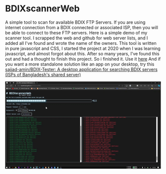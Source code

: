 # BDIXscannerWeb
A simple tool to scan for available BDIX FTP Servers. If you are using internet connection from a BDIX connected or associated ISP, then you will be able to connect to these FTP servers. Here is a simple demo of my scanner tool. 
I scrapped the web and github for web server lists, and I added all I've found and wrote the name of the owners. 
This tool is written in pure javascript and CSS, I started the project at 2020 when I was learning javascript, and almost forgot about this. After so many years, I've found this out and had a thought to finish this project. So i finished it. Use it [here](https://tawsiftorabi.github.io/BDIXscannerWeb)
And if you want a more standalone solution like an app on your desktop, try this [sajjad-amin/BDIX-Tester: A desktop application for searching BDIX servers (ISPs of Bangladesh's shared server)](https://github.com/sajjad-amin/BDIX-Tester)

![enter image description here](https://raw.githubusercontent.com/TawsifTorabi/BDIXscannerWeb/main/images/videoframe_9205.png)
